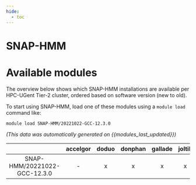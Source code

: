 ```yaml
---
hide:
  - toc
---
```


SNAP-HMM
========

# Available modules


The overview below shows which SNAP-HMM installations are available per HPC-UGent Tier-2 cluster, ordered based on software version (new to old).

To start using SNAP-HMM, load one of these modules using a `module load` command like:

```shell
module load SNAP-HMM/20221022-GCC-12.3.0
```

*(This data was automatically generated on {{modules_last_updated}})*  

| |accelgor|doduo|donphan|gallade|joltik|shinx|
| :---: | :---: | :---: | :---: | :---: | :---: | :---: |
|SNAP-HMM/20221022-GCC-12.3.0|-|x|x|x|x|x|

